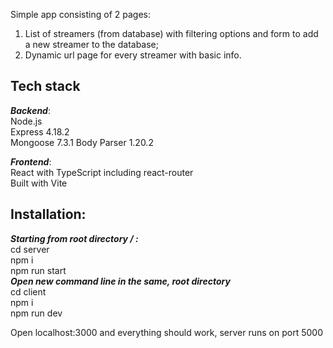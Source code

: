 Simple app consisting of 2 pages: 
1. List of streamers (from database) with filtering options and form to add a new streamer to the database;
2. Dynamic url page for every streamer with basic info.

<h2>Tech stack</h2>

***Backend***:              
Node.js                   
Express 4.18.2              
Mongoose 7.3.1
Body Parser 1.20.2

***Frontend***: <br>
React with TypeScript including react-router<br>
Built with Vite

<h2>Installation:</h2>

***Starting from root directory / :***</br>
cd server </br>
npm i </br>
npm run start </br>
***Open new command line in the same, root directory*** </br>
cd client </br>
npm i </br> 
npm run dev </br>

Open localhost:3000 and everything should work, server runs on port 5000
